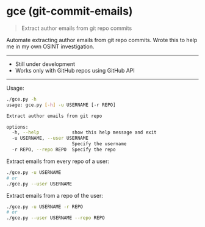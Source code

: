 # gce (git-commit-emails)
> Extract author emails from git repo commits

Automate extracting author emails from git repo commits. Wrote this to help me in my own OSINT investigation.

---

- Still under development
- Works only with GitHub repos using GitHub API

---

Usage:
```bash
./gce.py -h
usage: gce.py [-h] -u USERNAME [-r REPO]

Extract author emails from git repo

options:
  -h, --help            show this help message and exit
  -u USERNAME, --user USERNAME
                        Specify the username
  -r REPO, --repo REPO  Specify the repo
```


Extract emails from every repo of a user:
```bash
./gce.py -u USERNAME
# or
./gce.py --user USERNAME
```

Extract emails from a repo of the user:
```bash
./gce.py -u USERNAME -r REPO
# or
./gce.py --user USERNAME --repo REPO
```
